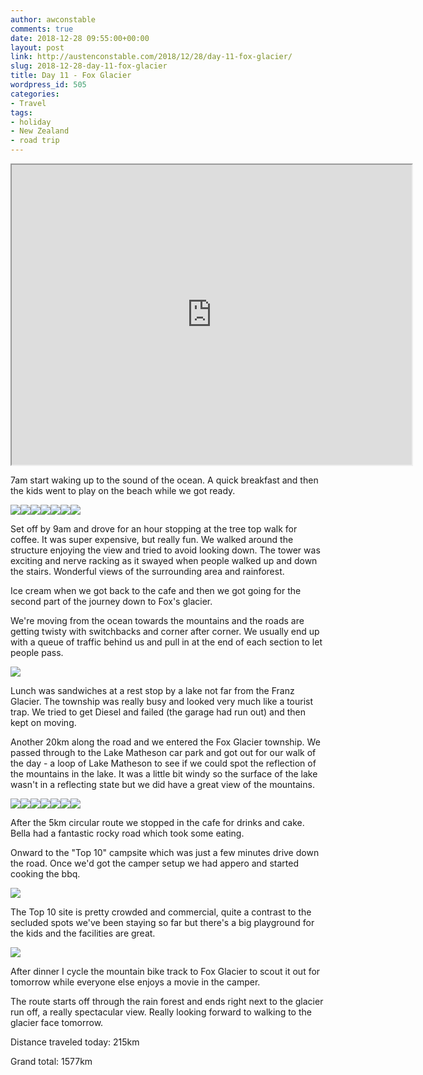 ```yaml
---
author: awconstable
comments: true
date: 2018-12-28 09:55:00+00:00
layout: post
link: http://austenconstable.com/2018/12/28/day-11-fox-glacier/
slug: 2018-12-28-day-11-fox-glacier
title: Day 11 - Fox Glacier
wordpress_id: 505
categories:
- Travel
tags:
- holiday
- New Zealand
- road trip
---
```


<iframe src="https://www.google.com/maps/d/embed?mid=1u0l8KaAticIxINPgRlr7FEsb7K3pi9Ym&w=640&h=480" width="640" height="480"></iframe>

7am start waking up to the sound of the ocean. A quick breakfast and then the kids went to play on the beach while we got ready.

![](../../../images/2018/12/img_2797.jpg)![](../../../images/2018/12/img_2792.jpg)![](../../../images/2018/12/img_2793.jpg)![](../../../images/2018/12/img_0180.jpg)![](../../../images/2018/12/img_2802.jpg)![](../../../images/2018/12/img_2799.jpg)![](../../../images/2018/12/img_2810.jpg)

Set off by 9am and drove for an hour stopping at the tree top walk for coffee. It was super expensive, but really fun. We walked around the structure enjoying the view and tried to avoid looking down. The tower was exciting and nerve racking as it swayed when people walked up and down the stairs. Wonderful views of the surrounding area and rainforest.

Ice cream when we got back to the cafe and then we got going for the second part of the journey down to Fox's glacier.

We're moving from the ocean towards the mountains and the roads are getting twisty with switchbacks and corner after corner. We usually end up with a queue of traffic behind us and pull in at the end of each section to let people pass.

![](../../../images/2018/12/img_2820.jpg)

Lunch was sandwiches at a rest stop by a lake not far from the Franz Glacier. The township was really busy and looked very much like a tourist trap. We tried to get Diesel and failed (the garage had run out) and then kept on moving.

Another 20km along the road and we entered the Fox Glacier township. We passed through to the Lake Matheson car park and got out for our walk of the day - a loop of Lake Matheson to see if we could spot the reflection of the mountains in the lake. It was a little bit windy so the surface of the lake wasn't in a reflecting state but we did have a great view of the mountains.

![](../../../images/2018/12/img_2823.jpg)![](../../../images/2018/12/img_2825.jpg)![](../../../images/2018/12/img_0210.jpg)![](../../../images/2018/12/img_2829.jpg)![](../../../images/2018/12/img_0217.jpg)![](../../../images/2018/12/img_2832.jpg)![](../../../images/2018/12/img_2836.jpg)

After the 5km circular route we stopped in the cafe for drinks and cake. Bella had a fantastic rocky road which took some eating.

Onward to the "Top 10" campsite which was just a few minutes drive down the road. Once we'd got the camper setup we had appero and started cooking the bbq.

![](../../../images/2018/12/img_0227.jpg)

The Top 10 site is pretty crowded and commercial, quite a contrast to the secluded spots we've been staying so far but there's a big playground for the kids and the facilities are great.

![](../../../images/2018/12/img_2844.jpg)

After dinner I cycle the mountain bike track to Fox Glacier to scout it out for tomorrow while everyone else enjoys a movie in the camper.

The route starts off through the rain forest and ends right next to the glacier run off, a really spectacular view. Really looking forward to walking to the glacier face tomorrow.

Distance traveled today: 215km

Grand total: 1577km
